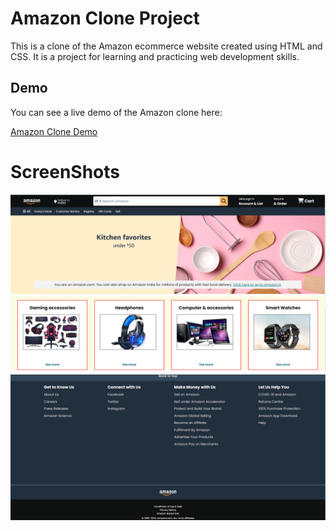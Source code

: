 # Amazon Clone Project

This is a clone of the Amazon ecommerce website created using HTML and CSS. It is a project for learning and practicing web development skills.

## Demo

You can see a live demo of the Amazon clone here:

[Amazon Clone Demo](https://shopstream.netlify.app/)

# ScreenShots

![Alt text](Screenshots/amazon-1.png)
 ![Alt text](Screenshots/amazon-2.png) 
 ![Alt text](Screenshots/amazon-3.png)
